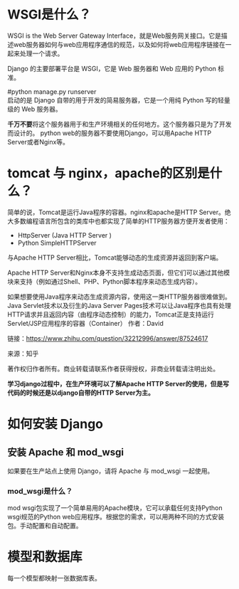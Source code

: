 # WSGI是什么？  

WSGI is the Web Server Gateway Interface，就是Web服务网关接口。它是描述web服务器如何与web应用程序通信的规范，以及如何将web应用程序链接在一起来处理一个请求。

Django 的主要部署平台是 WSGI，它是 Web 服务器和 Web 应用的 Python 标准。

#python manage.py runserver  
启动的是 Django 自带的用于开发的简易服务器，它是一个用纯 Python 写的轻量级的 Web 服务器。

**千万不要**将这个服务器用于和生产环境相关的任何地方。这个服务器只是为了开发而设计的。
python web的服务器不要使用Django，可以用Apache HTTP Server或者Nginx等。

# tomcat 与 nginx，apache的区别是什么？  
简单的说，Tomcat是运行Java程序的容器。nginx和apache是HTTP Server。绝大多数编程语言所包含的类库中也都实现了简单的HTTP服务器方便开发者使用：

* HttpServer (Java HTTP Server )
* Python SimpleHTTPServer

与Apache HTTP Server相比，Tomcat能够动态的生成资源并返回到客户端。

Apache HTTP Server和Nginx本身不支持生成动态页面，但它们可以通过其他模块来支持（例如通过Shell、PHP、Python脚本程序来动态生成内容）。

如果想要使用Java程序来动态生成资源内容，使用这一类HTTP服务器很难做到。Java Servlet技术以及衍生的Java Server Pages技术可以让Java程序也具有处理HTTP请求并且返回内容（由程序动态控制）的能力，Tomcat正是支持运行Servlet/JSP应用程序的容器（Container）
作者：David

链接：https://www.zhihu.com/question/32212996/answer/87524617

来源：知乎

著作权归作者所有。商业转载请联系作者获得授权，非商业转载请注明出处。

**学习django过程中，在生产环境可以了解Apache HTTP Server的使用，但是写代码的时候还是以django自带的HTTP Server为主。**

# 如何安装 Django  
## 安装 Apache 和 mod_wsgi  
如果要在生产站点上使用 Django，请将 Apache 与 mod_wsgi 一起使用。  

### mod_wsgi是什么？  
mod wsgi包实现了一个简单易用的Apache模块，它可以承载任何支持Python wsgi规范的Python web应用程序。根据您的需求，可以用两种不同的方式安装包。手动配置和自动配置。  

# 模型和数据库  
每一个模型都映射一张数据库表。  
